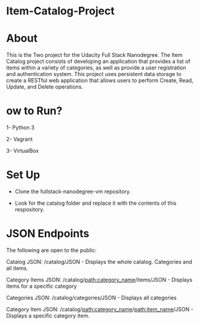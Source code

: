# Item-Catalog-Project

# About

This is the Two project for the Udacity Full Stack Nanodegree. The Item Catalog project consists of developing an application that
provides a list of items within a variety of categories, as well as provide a user registration and authentication system. This project
uses persistent data storage to create a RESTful web application that allows users to perform Create, Read, Update, and Delete operations.

# ow to Run?

1- Python 3

2- Vagrant

3- VirtualBox

# Set Up

- Clone the fullstack-nanodegree-vm repository.

- Look for the catalog folder and replace it with the contents of this respository.


# JSON Endpoints

The following are open to the public:

Catalog JSON: /catalog/JSON - Displays the whole catalog. Categories and all items.

Category Items JSON: /catalog/<path:category_name>/items/JSON - Displays items for a specific category

Categories JSON: /catalog/categories/JSON - Displays all categories

Category Item JSON: /catalog/<path:category_name>/<path:item_name>/JSON - Displays a specific category item.
